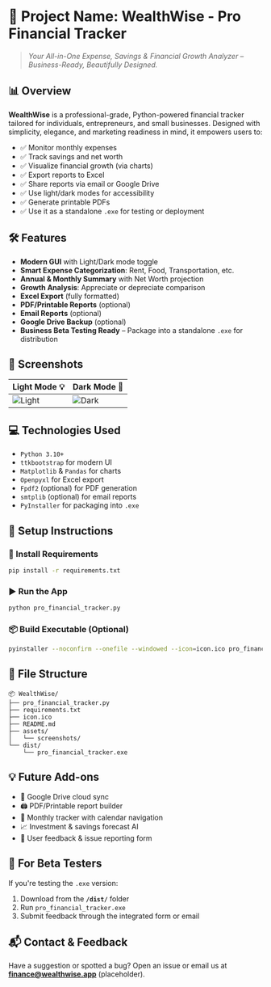 
# 💼 Project Name: WealthWise - Pro Financial Tracker

> *Your All-in-One Expense, Savings & Financial Growth Analyzer – Business-Ready, Beautifully Designed.*

## 📊 Overview

**WealthWise** is a professional-grade, Python-powered financial tracker tailored for individuals, entrepreneurs, and small businesses. Designed with simplicity, elegance, and marketing readiness in mind, it empowers users to:

- ✅ Monitor monthly expenses
- ✅ Track savings and net worth
- ✅ Visualize financial growth (via charts)
- ✅ Export reports to Excel
- ✅ Share reports via email or Google Drive
- ✅ Use light/dark modes for accessibility
- ✅ Generate printable PDFs
- ✅ Use it as a standalone `.exe` for testing or deployment

## 🛠 Features

- **Modern GUI** with Light/Dark mode toggle
- **Smart Expense Categorization**: Rent, Food, Transportation, etc.
- **Annual & Monthly Summary** with Net Worth projection
- **Growth Analysis**: Appreciate or depreciate comparison
- **Excel Export** (fully formatted)
- **PDF/Printable Reports** (optional)
- **Email Reports** (optional)
- **Google Drive Backup** (optional)
- **Business Beta Testing Ready** – Package into a standalone `.exe` for distribution

## 📸 Screenshots

| Light Mode 💡 | Dark Mode 🌙 |
|--------------|--------------|
| ![Light](assets/screenshots/light_mode.png) | ![Dark](assets/screenshots/dark_mode.png) |

## 💻 Technologies Used

- `Python 3.10+`
- `ttkbootstrap` for modern UI
- `Matplotlib` & `Pandas` for charts
- `Openpyxl` for Excel export
- `Fpdf2` (optional) for PDF generation
- `smtplib` (optional) for email reports
- `PyInstaller` for packaging into `.exe`

## 🚀 Setup Instructions

### 🔧 Install Requirements

```bash
pip install -r requirements.txt
```

### ▶️ Run the App

```bash
python pro_financial_tracker.py
```

### 📦 Build Executable (Optional)

```bash
pyinstaller --noconfirm --onefile --windowed --icon=icon.ico pro_financial_tracker.py
```

## 📁 File Structure

```
📦 WealthWise/
├── pro_financial_tracker.py
├── requirements.txt
├── icon.ico
├── README.md
├── assets/
│   └── screenshots/
└── dist/
    └── pro_financial_tracker.exe
```

## 💡 Future Add-ons

- 🔐 Google Drive cloud sync
- 🖨 PDF/Printable report builder
- 📆 Monthly tracker with calendar navigation
- 📈 Investment & savings forecast AI
- 💬 User feedback & issue reporting form

## 🧪 For Beta Testers

If you're testing the `.exe` version:
1. Download from the **`/dist/`** folder
2. Run `pro_financial_tracker.exe`
3. Submit feedback through the integrated form or email

## 📬 Contact & Feedback

Have a suggestion or spotted a bug? Open an issue or email us at **finance@wealthwise.app** (placeholder).
